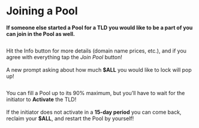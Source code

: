 # Joining a Pool

**If someone else started a Pool for a TLD you would like to be a part of you can join in the Pool as well.**

<figure><img src="https://lh4.googleusercontent.com/4GH-DIvO5E5zwKHO85MeU_HHD2UJIFkHSqKt-vRVQQ29lKT07xq0VXzMB4g4xrgI3fS3Yyhhj-UlkwZBKvHwk6m4EE8hgwvKPe2M3ZYfbVlwtsnQEo-Cl1ond8UTTGfl8auv5Jtrx5St7svGxy123Fo" alt=""><figcaption></figcaption></figure>

Hit the Info button for more details (domain name prices, etc.), and if you agree with everything tap the _Join Pool_ button!\
\
A new prompt asking about how much **$ALL** you would like to lock will pop up!

<figure><img src="https://lh4.googleusercontent.com/dSmc1xW-_AicbBQ4vSv4-DNLgLaELS9E-ZEbAsS9c5_h9jp2kh3JbtZyKEP3xqxsqpZdsvpqG9DxbZ2_5C5JLPwklsWODaic0ItfWPrLLDV8fHT1UXVqnsqJT6mBYOt3GOoP0tKd3aYOyZ2JUYDtQ0k" alt=""><figcaption></figcaption></figure>

You can fill a Pool up to its 90% maximum, but you’ll have to wait for the initiator to **Activate** the TLD!\
\
If the initiator does not activate in a **15-day period** you can come back, reclaim your **$ALL**, and restart the Pool by yourself!
